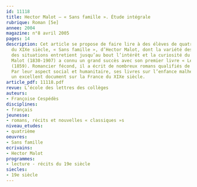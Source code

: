 ```yaml
---
id: 11118
title: Hector Malot – « Sans famille ». Étude intégrale
rubrique: Roman [5e]
annee: 2004
magazine: n°8 avril 2005
pages: 14
description: Cet article se propose de faire lire à des élèves de quatrième un roman
  du XIXe siècle, « Sans famille », d’Hector Malot, dont la variété des thèmes et
  des situations entretient jusqu’au bout l’intérêt et la curiosité du lecteur. Hector
  Malot (1830-1907) a connu un grand succès avec son premier livre « Les Amants »
  (1859). Romancier fécond, il a écrit de nombreux romans qualifiés de populaires.
  Par leur aspect social et humanitaire, ses livres sur l’enfance malheureuse constituent
  un excellent document sur la France du XIXe siècle.
article_pdf: 11118.pdf
revue: L’école des lettres des collèges
auteurs:
- Françoise Cespédès
disciplines:
- français
jeunesse:
- romans, récits et nouvelles « classiques »s
niveau_etudes:
- quatrième
oeuvres:
- Sans famille
ecrivains:
- Hector Malot
programmes:
- lecture - récits du 19e siècle
siecles:
- 19e siècle
---
```

